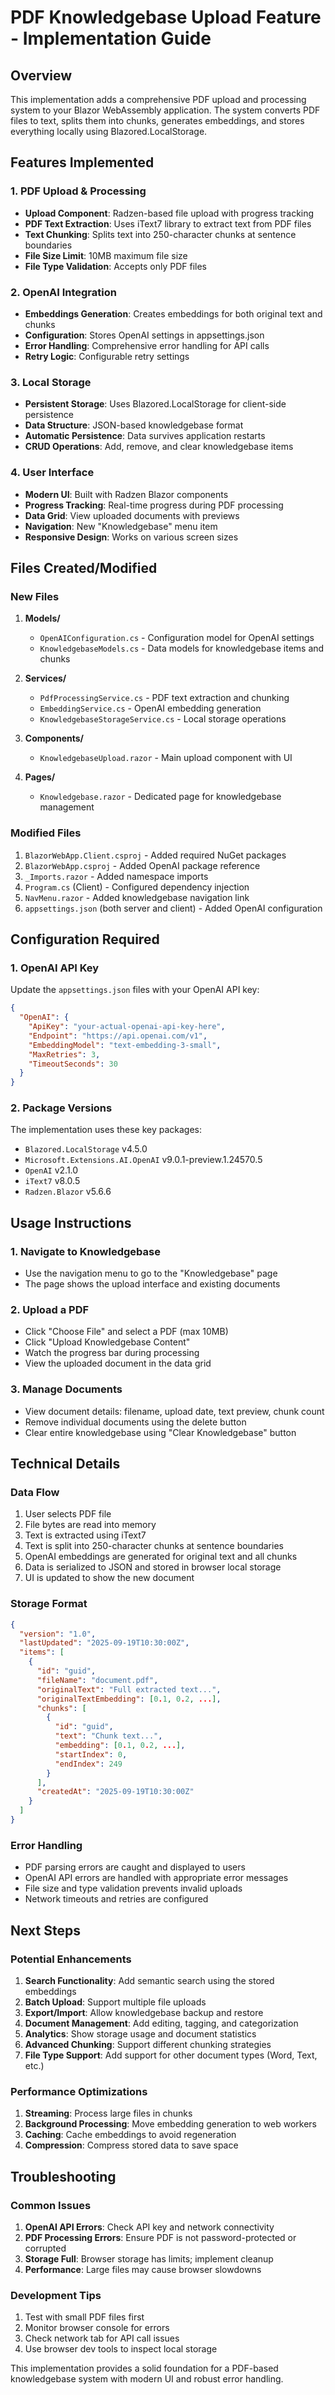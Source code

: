# PDF Knowledgebase Upload Feature - Implementation Guide

## Overview
This implementation adds a comprehensive PDF upload and processing system to your Blazor WebAssembly application. The system converts PDF files to text, splits them into chunks, generates embeddings, and stores everything locally using Blazored.LocalStorage.

## Features Implemented

### 1. PDF Upload & Processing
- **Upload Component**: Radzen-based file upload with progress tracking
- **PDF Text Extraction**: Uses iText7 library to extract text from PDF files
- **Text Chunking**: Splits text into 250-character chunks at sentence boundaries
- **File Size Limit**: 10MB maximum file size
- **File Type Validation**: Accepts only PDF files

### 2. OpenAI Integration
- **Embeddings Generation**: Creates embeddings for both original text and chunks
- **Configuration**: Stores OpenAI settings in appsettings.json
- **Error Handling**: Comprehensive error handling for API calls
- **Retry Logic**: Configurable retry settings

### 3. Local Storage
- **Persistent Storage**: Uses Blazored.LocalStorage for client-side persistence
- **Data Structure**: JSON-based knowledgebase format
- **Automatic Persistence**: Data survives application restarts
- **CRUD Operations**: Add, remove, and clear knowledgebase items

### 4. User Interface
- **Modern UI**: Built with Radzen Blazor components
- **Progress Tracking**: Real-time progress during PDF processing
- **Data Grid**: View uploaded documents with previews
- **Navigation**: New "Knowledgebase" menu item
- **Responsive Design**: Works on various screen sizes

## Files Created/Modified

### New Files
1. **Models/**
   - `OpenAIConfiguration.cs` - Configuration model for OpenAI settings
   - `KnowledgebaseModels.cs` - Data models for knowledgebase items and chunks

2. **Services/**
   - `PdfProcessingService.cs` - PDF text extraction and chunking
   - `EmbeddingService.cs` - OpenAI embedding generation
   - `KnowledgebaseStorageService.cs` - Local storage operations

3. **Components/**
   - `KnowledgebaseUpload.razor` - Main upload component with UI

4. **Pages/**
   - `Knowledgebase.razor` - Dedicated page for knowledgebase management

### Modified Files
1. `BlazorWebApp.Client.csproj` - Added required NuGet packages
2. `BlazorWebApp.csproj` - Added OpenAI package reference
3. `_Imports.razor` - Added namespace imports
4. `Program.cs` (Client) - Configured dependency injection
5. `NavMenu.razor` - Added knowledgebase navigation link
6. `appsettings.json` (both server and client) - Added OpenAI configuration

## Configuration Required

### 1. OpenAI API Key
Update the `appsettings.json` files with your OpenAI API key:

```json
{
  "OpenAI": {
    "ApiKey": "your-actual-openai-api-key-here",
    "Endpoint": "https://api.openai.com/v1",
    "EmbeddingModel": "text-embedding-3-small",
    "MaxRetries": 3,
    "TimeoutSeconds": 30
  }
}
```

### 2. Package Versions
The implementation uses these key packages:
- `Blazored.LocalStorage` v4.5.0
- `Microsoft.Extensions.AI.OpenAI` v9.0.1-preview.1.24570.5
- `OpenAI` v2.1.0
- `iText7` v8.0.5
- `Radzen.Blazor` v5.6.6

## Usage Instructions

### 1. Navigate to Knowledgebase
- Use the navigation menu to go to the "Knowledgebase" page
- The page shows the upload interface and existing documents

### 2. Upload a PDF
- Click "Choose File" and select a PDF (max 10MB)
- Click "Upload Knowledgebase Content"
- Watch the progress bar during processing
- View the uploaded document in the data grid

### 3. Manage Documents
- View document details: filename, upload date, text preview, chunk count
- Remove individual documents using the delete button
- Clear entire knowledgebase using "Clear Knowledgebase" button

## Technical Details

### Data Flow
1. User selects PDF file
2. File bytes are read into memory
3. Text is extracted using iText7
4. Text is split into 250-character chunks at sentence boundaries
5. OpenAI embeddings are generated for original text and all chunks
6. Data is serialized to JSON and stored in browser local storage
7. UI is updated to show the new document

### Storage Format
```json
{
  "version": "1.0",
  "lastUpdated": "2025-09-19T10:30:00Z",
  "items": [
    {
      "id": "guid",
      "fileName": "document.pdf",
      "originalText": "Full extracted text...",
      "originalTextEmbedding": [0.1, 0.2, ...],
      "chunks": [
        {
          "id": "guid",
          "text": "Chunk text...",
          "embedding": [0.1, 0.2, ...],
          "startIndex": 0,
          "endIndex": 249
        }
      ],
      "createdAt": "2025-09-19T10:30:00Z"
    }
  ]
}
```

### Error Handling
- PDF parsing errors are caught and displayed to users
- OpenAI API errors are handled with appropriate error messages
- File size and type validation prevents invalid uploads
- Network timeouts and retries are configured

## Next Steps

### Potential Enhancements
1. **Search Functionality**: Add semantic search using the stored embeddings
2. **Batch Upload**: Support multiple file uploads
3. **Export/Import**: Allow knowledgebase backup and restore
4. **Document Management**: Add editing, tagging, and categorization
5. **Analytics**: Show storage usage and document statistics
6. **Advanced Chunking**: Support different chunking strategies
7. **File Type Support**: Add support for other document types (Word, Text, etc.)

### Performance Optimizations
1. **Streaming**: Process large files in chunks
2. **Background Processing**: Move embedding generation to web workers
3. **Caching**: Cache embeddings to avoid regeneration
4. **Compression**: Compress stored data to save space

## Troubleshooting

### Common Issues
1. **OpenAI API Errors**: Check API key and network connectivity
2. **PDF Processing Errors**: Ensure PDF is not password-protected or corrupted
3. **Storage Full**: Browser storage has limits; implement cleanup
4. **Performance**: Large files may cause browser slowdowns

### Development Tips
1. Test with small PDF files first
2. Monitor browser console for errors
3. Check network tab for API call issues
4. Use browser dev tools to inspect local storage

This implementation provides a solid foundation for a PDF-based knowledgebase system with modern UI and robust error handling.